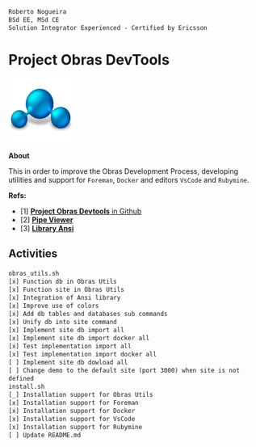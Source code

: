 ```
Roberto Nogueira  
BSd EE, MSd CE
Solution Integrator Experienced - Certified by Ericsson
```
# Project Obras DevTools

![project image](images/project.png)

**About**

This in order to improve the Obras Development Process, developing utilities and support for `Foreman`, `Docker` and  editors `VsCode` and `Rubymine`. 

**Refs:**

* [1] [**Project Obras Devtools** in Github](https://github.com/enogrob/project-obras-devtools)
* [2] [**Pipe Viewer**](http://www.ivarch.com/programs/pv.shtml)
* [3] [**Library Ansi**](https://github.com/fidian/ansi)

## Activities

```
obras_utils.sh
[x] Function db in Obras Utils
[x] Function site in Obras Utils
[x] Integration of Ansi library
[x] Improve use of colors
[x] Add db tables and databases sub commands
[x] Unify db into site command
[x] Implement site db import all
[x] Implement site db import docker all
[x] Test implementation import all
[x] Test implementation import docker all
[ ] Implement site db dowload all
[ ] Change demo to the default site (port 3000) when site is not defined
install.sh
[_] Installation support for Obras Utils
[x] Installation support for Foreman
[x] Installation support for Docker
[x] Installation support for VsCode
[x] Installation support for Rubymine
[ ] Update README.md
```

